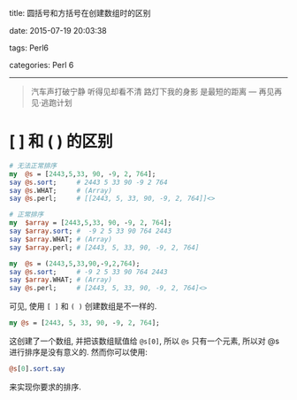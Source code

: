 title: 圆括号和方括号在创建数组时的区别

date: 2015-07-19 20:03:38

tags: Perl6

categories: Perl 6

------

<blockquote class="blockquote-center">汽车声打破宁静  听得见却看不清  路灯下我的身影 是最短的距离
— 再见再见·逃跑计划
</blockquote>

# [ ] 和 ( ) 的区别

``` perl
# 无法正常排序
my  @s = [2443,5,33, 90, -9, 2, 764];
say @s.sort;     # 2443 5 33 90 -9 2 764 
say @s.WHAT;     # (Array)
say @s.perl;     # [[2443, 5, 33, 90, -9, 2, 764]]<>

# 正常排序
my  $array = [2443,5,33, 90, -9, 2, 764];
say $array.sort; #  -9 2 5 33 90 764 2443
say $array.WHAT; # (Array)
say $array.perl; # [2443, 5, 33, 90, -9, 2, 764]

my  @s = (2443,5,33,90,-9,2,764); 
say @s.sort;     # -9 2 5 33 90 764 2443
say $array.WHAT; # (Array)
say @s.perl;     # [2443, 5, 33, 90, -9, 2, 764]<>

```

可见, 使用 `[ ]` 和 `( )` 创建数组是不一样的.

``` perl
my @s = [2443, 5, 33, 90, -9, 2, 764];
```



这创建了一个数组, 并把该数组赋值给 `@s[0]`, 所以 `@s` 只有一个元素, 所以对 @s 进行排序是没有意义的. 然而你可以使用:

``` perl
@s[0].sort.say
```

来实现你要求的排序.